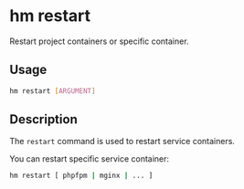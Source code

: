 # hm restart

Restart project containers or specific container.

## Usage

```bash
hm restart [ARGUMENT]
```

## Description

The `restart` command is used to restart service containers.

You can restart specific service container:

```bash
hm restart [ phpfpm | mginx | ... ]
```